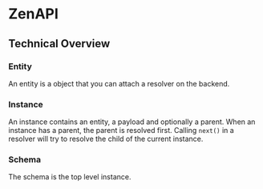# ZenAPI

## Technical Overview

### Entity

An entity is a object that you can attach a resolver on the backend.

### Instance

An instance contains an entity, a payload and optionally a parent.
When an instance has a parent, the parent is resolved first.
Calling `next()` in a resolver will try to resolve the child of the current instance.

### Schema

The schema is the top level instance.

